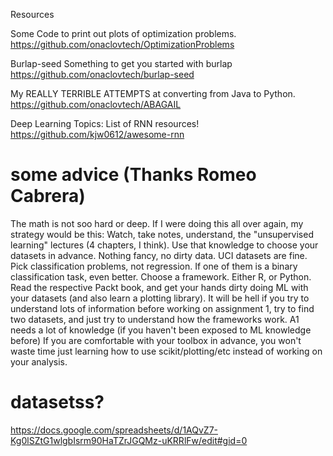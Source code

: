Resources


Some Code to print out plots of optimization problems.
https://github.com/onaclovtech/OptimizationProblems

Burlap-seed
Something to get you started with burlap
https://github.com/onaclovtech/burlap-seed


My REALLY TERRIBLE ATTEMPTS at converting from Java to Python.
https://github.com/onaclovtech/ABAGAIL




Deep Learning Topics:
List of RNN resources!
https://github.com/kjw0612/awesome-rnn


# some advice (Thanks Romeo Cabrera)
The math is not soo hard or deep. If I were doing this all over again, my strategy would be this:
Watch, take notes, understand, the "unsupervised learning" lectures (4 chapters, I think). Use that knowledge to choose your datasets in advance. Nothing fancy, no dirty data. UCI datasets are fine. Pick classification problems, not regression. If one of them is a binary classification task, even better.
Choose a framework. Either R, or Python. Read the respective Packt book, and get your hands dirty doing ML with your datasets (and also learn a plotting library). 
It will be hell if you try to understand lots of information before working on assignment 1, try to find two datasets, and just try to understand how the frameworks work. A1 needs a lot of knowledge (if you haven't been exposed to ML knowledge before)
If you are comfortable with your toolbox in advance, you won't waste time just learning how to use scikit/plotting/etc instead of working on your analysis.


# datasetss?

https://docs.google.com/spreadsheets/d/1AQvZ7-Kg0lSZtG1wlgbIsrm90HaTZrJGQMz-uKRRlFw/edit#gid=0
